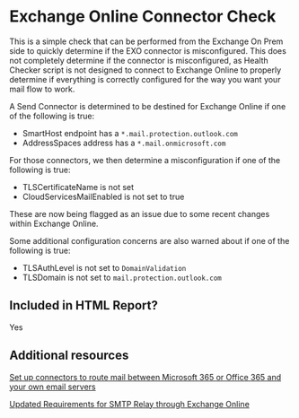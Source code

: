 # Exchange Online Connector Check

This is a simple check that can be performed from the Exchange On Prem side to quickly determine if the EXO connector is misconfigured. This does not completely determine if the connector is misconfigured, as Health Checker script is not designed to connect to Exchange Online to properly determine if everything is correctly configured for the way you want your mail flow to work.

A Send Connector is determined to be destined for Exchange Online if one of the following is true:

- SmartHost endpoint has a `*.mail.protection.outlook.com`
- AddressSpaces address has a `*.mail.onmicrosoft.com`

For those connectors, we then determine a misconfiguration if one of the following is true:

- TLSCertificateName is not set
- CloudServicesMailEnabled is not set to true

These are now being flagged as an issue due to some recent changes within Exchange Online.

Some additional configuration concerns are also warned about if one of the following is true:

- TLSAuthLevel is not set to `DomainValidation`
- TLSDomain is not set to `mail.protection.outlook.com`

## Included in HTML Report?

Yes

## Additional resources

[Set up connectors to route mail between Microsoft 365 or Office 365 and your own email servers](https://learn.microsoft.com/exchange/mail-flow-best-practices/use-connectors-to-configure-mail-flow/set-up-connectors-to-route-mail)

[Updated Requirements for SMTP Relay through Exchange Online](https://techcommunity.microsoft.com/t5/exchange-team-blog/updated-requirements-for-smtp-relay-through-exchange-online/ba-p/3851357)
